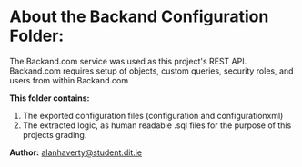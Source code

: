 # About the Backand Configuration Folder:
The Backand.com service was used as this project's REST API.
Backand.com requires setup of objects, custom queries,  security roles, and users from within Backand.com

<b>This folder contains:</b>  
1. The exported configuration files (configuration and configurationxml)  
2. The extracted logic, as human readable .sql files for the purpose of this projects grading.

<b>Author:</b> alanhaverty@student.dit.ie